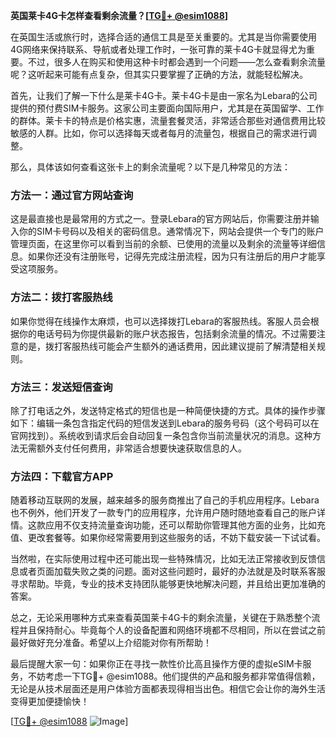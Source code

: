 **英国莱卡4G卡怎样查看剩余流量？[[TG💪+ @esim1088](https://t.me/s/esim1088)]**

在英国生活或旅行时，选择合适的通信工具是至关重要的。尤其是当你需要使用4G网络来保持联系、导航或者处理工作时，一张可靠的莱卡4G卡就显得尤为重要。不过，很多人在购买和使用这种卡时都会遇到一个问题——怎么查看剩余流量呢？这听起来可能有点复杂，但其实只要掌握了正确的方法，就能轻松解决。

首先，让我们了解一下什么是莱卡4G卡。莱卡4G卡是由一家名为Lebara的公司提供的预付费SIM卡服务。这家公司主要面向国际用户，尤其是在英国留学、工作的群体。莱卡卡的特点是价格实惠，流量套餐灵活，非常适合那些对通信费用比较敏感的人群。比如，你可以选择每天或者每月的流量包，根据自己的需求进行调整。

那么，具体该如何查看这张卡上的剩余流量呢？以下是几种常见的方法：

### 方法一：通过官方网站查询

这是最直接也是最常用的方式之一。登录Lebara的官方网站后，你需要注册并输入你的SIM卡号码以及相关的密码信息。通常情况下，网站会提供一个专门的账户管理页面，在这里你可以看到当前的余额、已使用的流量以及剩余的流量等详细信息。如果你还没有注册账号，记得先完成注册流程，因为只有注册后的用户才能享受这项服务。

### 方法二：拨打客服热线

如果你觉得在线操作太麻烦，也可以选择拨打Lebara的客服热线。客服人员会根据你的电话号码为你提供最新的账户状态报告，包括剩余流量的情况。不过需要注意的是，拨打客服热线可能会产生额外的通话费用，因此建议提前了解清楚相关规则。

### 方法三：发送短信查询

除了打电话之外，发送特定格式的短信也是一种简便快捷的方式。具体的操作步骤如下：编辑一条包含指定代码的短信发送到Lebara的服务号码（这个号码可以在官网找到）。系统收到请求后会自动回复一条包含你当前流量状况的消息。这种方法无需额外支付任何费用，非常适合想要快速获取信息的人。

### 方法四：下载官方APP

随着移动互联网的发展，越来越多的服务商推出了自己的手机应用程序。Lebara也不例外，他们开发了一款专门的应用程序，允许用户随时随地查看自己的账户详情。这款应用不仅支持流量查询功能，还可以帮助你管理其他方面的业务，比如充值、更改套餐等。如果你经常需要用到这些服务的话，不妨下载安装一下试试看。

当然啦，在实际使用过程中还可能出现一些特殊情况，比如无法正常接收到反馈信息或者页面加载失败之类的问题。面对这些问题时，最好的办法就是及时联系客服寻求帮助。毕竟，专业的技术支持团队能够更快地解决问题，并且给出更加准确的答案。

总之，无论采用哪种方式来查看英国莱卡4G卡的剩余流量，关键在于熟悉整个流程并且保持耐心。毕竟每个人的设备配置和网络环境都不尽相同，所以在尝试之前最好做好充分准备。希望以上介绍能对你有所帮助！

最后提醒大家一句：如果你正在寻找一款性价比高且操作方便的虚拟eSIM卡服务，不妨考虑一下TG💪+ @esim1088。他们提供的产品和服务都非常值得信赖，无论是从技术层面还是用户体验方面都表现得相当出色。相信它会让你的海外生活变得更加便捷愉快！

[[TG💪+ @esim1088](https://t.me/s/esim1088) ![Image](https://i.postimg.cc/4NQfJmqS/Snipaste-2025-05-13-00-14-12.png)]
